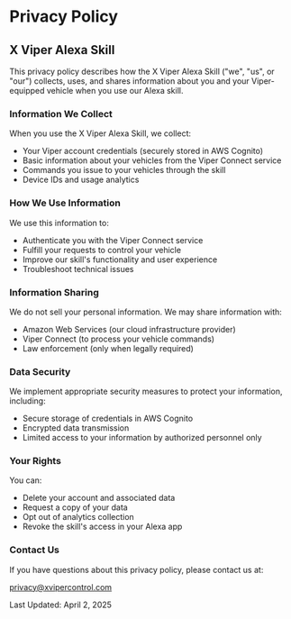# Privacy Policy

## X Viper Alexa Skill

This privacy policy describes how the X Viper Alexa Skill ("we", "us", or "our") collects, uses, and shares information about you and your Viper-equipped vehicle when you use our Alexa skill.

### Information We Collect

When you use the X Viper Alexa Skill, we collect:

- Your Viper account credentials (securely stored in AWS Cognito)
- Basic information about your vehicles from the Viper Connect service
- Commands you issue to your vehicles through the skill
- Device IDs and usage analytics

### How We Use Information

We use this information to:

- Authenticate you with the Viper Connect service
- Fulfill your requests to control your vehicle
- Improve our skill's functionality and user experience
- Troubleshoot technical issues

### Information Sharing

We do not sell your personal information. We may share information with:

- Amazon Web Services (our cloud infrastructure provider)
- Viper Connect (to process your vehicle commands)
- Law enforcement (only when legally required)

### Data Security

We implement appropriate security measures to protect your information, including:

- Secure storage of credentials in AWS Cognito
- Encrypted data transmission
- Limited access to your information by authorized personnel only

### Your Rights

You can:

- Delete your account and associated data
- Request a copy of your data
- Opt out of analytics collection
- Revoke the skill's access in your Alexa app

### Contact Us

If you have questions about this privacy policy, please contact us at:

privacy@xvipercontrol.com

Last Updated: April 2, 2025
